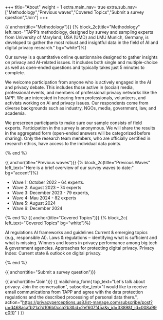 +++
title="About"
weight = 1
extra.main_nav= true
extra.sub_nav=["Methodology","Previous waves","Covered Topics","Submit a survey question","Join"]
+++

{{ anchor(title="Methodology")}}
{% block_2c(title="Methodology" left_text="TAPP’s methodology, designed by survey and sampling experts from University of Maryland, USA (UMD) and LMU Munich, Germany, is developed to gather the most robust and insightful data in the field of AI and digital privacy research." bg="white")%}

Our survey is a quantitative online questionnaire designed to gather insights on privacy and AI-related issues. It includes both single and multiple-choice as well as open-ended questions and typically takes just 5 minutes to complete. 

We welcome participation from anyone who is actively engaged in the AI and privacy debate. This includes those active in (social) media, professional events, and members of professional privacy networks like the IAPP. We are interested in hearing from professionals, volunteers, and activists working on AI and privacy issues. Our respondents come from diverse backgrounds such as industry, NGOs, media, government, law, and academia. 

We prescreen participants to make sure our sample consists of field experts. Participation in the survey is anonymous. We will share the results in the aggregated form (open-ended answers will be categorized before sharing). Only the research team members, who are officially certified in research ethics, have access to the individual data points.

{% end %}


{{ anchor(title="Previous waves")}}
{% block_2c(title="Previous Waves" left_text="Here is a brief overview of our survey waves to date:" bg="accent")%}

- Wave 1: October 2022 – 64 experts.
- Wave 2: August 2023 – 74 experts
- Wave 3: December 2023 - 79 experts,
- Wave 4: Mau 2024 - 82 experts
- Wave 5: August 2024
- Wave 6: December 2024

{% end %}
{{ anchor(title="Covered Topics")}}
{% block_2c( left_text="Covered Topics" bg="white")%}

AI regulations
AI frameworks and guidelines
Current & emerging topics (e.g., responsible AI).
Laws & regulations – identifying what is sufficient and what is missing.
Winners and losers in privacy performance among big tech & government agencies.
Approaches for protecting digital privacy.
Privacy Index: Current state & outlook on digital privacy.

{% end %}

{{ anchor(title="Submit a survey question")}}

{{ anchor(title="Join")}}
{{ 
mailchimp_form(
top_text="Let's talk about privacy. Join the conversation",
subscribe_text="I would like to receive email communications from TAPP and agree with the data protection regulations and the described processing of personal data there.",
action="https://privacyperceptions.us8.list-manage.com/subscribe/post?u=d468acafb21a2d106b0cca2b3&id=2ef607f45a&v_id=3389&f_id=008a99e0f0"
)
}}
